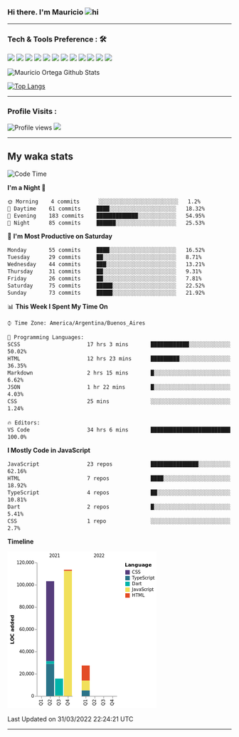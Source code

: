 ### Hi there. I'm Mauricio <img src="https://user-images.githubusercontent.com/1303154/88677602-1635ba80-d120-11ea-84d8-d263ba5fc3c0.gif" width="28px" alt="hi">


<!--
**Nekzus/Nekzus** is a ✨ _special_ ✨ repository because its `README.md` (this file) appears on your GitHub profile.

Here are some ideas to get you started:

- 🔭 I’m currently working on ...
- 🌱 I’m currently learning ...
- 👯 I’m looking to collaborate on ...
- 🤔 I’m looking for help with ...
- 💬 Ask me about ...
- 📫 How to reach me: ...
- 😄 Pronouns: ...
- ⚡ Fun fact: ...
-->

  
---

### Tech & Tools Preference : 🛠

<img src = "https://img.shields.io/badge/-HTML5-E34F26?style=flat&logo=html5&logoColor=white"> <img src = "https://img.shields.io/badge/-CSS3-1572B6?style=flat&logo=css3&logoColor=white">
<img src="https://img.shields.io/badge/-Bootstrap-563D7C?style=flat&logo=bootstrap&logoColor=white">
<img src="https://img.shields.io/badge/-JavaScript-eed718?style=flat&logo=javascript&logoColor=ffffff">
<img src="https://img.shields.io/badge/-Sass-cc6699?style=flat&logo=sass&logoColor=ffffff">
<img src="https://img.shields.io/badge/-React-000000?style=flat&logo=react&logoColor=00c8ff">
<img src="https://img.shields.io/badge/-Node.js-3C873A?style=flat&logo=Node.js&logoColor=white">
<img src="https://img.shields.io/badge/-Firebase-FFA611?style=flat&logo=firebase&logoColor=FFFFFF">
<img src="http://img.shields.io/badge/-Git-F1502F?style=flat&logo=git&logoColor=FFFFFF">
<img src="http://img.shields.io/badge/-Github-000000?style=flat&logo=github&logoColor=FFFFFF">
<img src="http://img.shields.io/badge/-VS%20Code-007ACC?style=flat&logo=visual%20studio%20code&logoColor=white">
<img src="http://img.shields.io/badge/-Vercel-black?style=flat&logo=vercel&logoColor=white">

![Mauricio Ortega Github Stats](https://github-readme-stats.vercel.app/api?username=Nekzus&show_icons=true&title_color=fff&icon_color=79ff97&text_color=9f9f9f&bg_color=151515)

[![Top Langs](https://github-readme-stats.vercel.app/api/top-langs/?username=Nekzus&layout=compact&title_color=fff&icon_color=79ff97&text_color=9f9f9f&bg_color=151515)](https://github.com/anuraghazra/github-readme-stats)

---

### Profile Visits :
  
![Profile views](https://gpvc.arturio.dev/Nekzus)  <img src="https://img.shields.io/github/followers/Nekzus?label=Follow" style=" float:left, margin-right:10px" />

---


## My waka stats
<!--START_SECTION:waka-->
![Code Time](http://img.shields.io/badge/Code%20Time-765%20hrs%2026%20mins-blue)

**I'm a Night 🦉** 

```text
🌞 Morning    4 commits      ░░░░░░░░░░░░░░░░░░░░░░░░░   1.2% 
🌆 Daytime    61 commits     ████░░░░░░░░░░░░░░░░░░░░░   18.32% 
🌃 Evening    183 commits    █████████████░░░░░░░░░░░░   54.95% 
🌙 Night      85 commits     ██████░░░░░░░░░░░░░░░░░░░   25.53%

```
📅 **I'm Most Productive on Saturday** 

```text
Monday       55 commits     ████░░░░░░░░░░░░░░░░░░░░░   16.52% 
Tuesday      29 commits     ██░░░░░░░░░░░░░░░░░░░░░░░   8.71% 
Wednesday    44 commits     ███░░░░░░░░░░░░░░░░░░░░░░   13.21% 
Thursday     31 commits     ██░░░░░░░░░░░░░░░░░░░░░░░   9.31% 
Friday       26 commits     ██░░░░░░░░░░░░░░░░░░░░░░░   7.81% 
Saturday     75 commits     █████░░░░░░░░░░░░░░░░░░░░   22.52% 
Sunday       73 commits     █████░░░░░░░░░░░░░░░░░░░░   21.92%

```


📊 **This Week I Spent My Time On** 

```text
⌚︎ Time Zone: America/Argentina/Buenos_Aires

💬 Programming Languages: 
SCSS                     17 hrs 3 mins       ████████████░░░░░░░░░░░░░   50.02% 
HTML                     12 hrs 23 mins      █████████░░░░░░░░░░░░░░░░   36.35% 
Markdown                 2 hrs 15 mins       █░░░░░░░░░░░░░░░░░░░░░░░░   6.62% 
JSON                     1 hr 22 mins        █░░░░░░░░░░░░░░░░░░░░░░░░   4.03% 
CSS                      25 mins             ░░░░░░░░░░░░░░░░░░░░░░░░░   1.24%

🔥 Editors: 
VS Code                  34 hrs 6 mins       █████████████████████████   100.0%

```

**I Mostly Code in JavaScript** 

```text
JavaScript               23 repos            ███████████████░░░░░░░░░░   62.16% 
HTML                     7 repos             ████░░░░░░░░░░░░░░░░░░░░░   18.92% 
TypeScript               4 repos             ██░░░░░░░░░░░░░░░░░░░░░░░   10.81% 
Dart                     2 repos             █░░░░░░░░░░░░░░░░░░░░░░░░   5.41% 
CSS                      1 repo              ░░░░░░░░░░░░░░░░░░░░░░░░░   2.7%

```


**Timeline**

![Chart not found](https://raw.githubusercontent.com/Nekzus/Nekzus/main/charts/bar_graph.png) 


 Last Updated on 31/03/2022 22:24:21 UTC
<!--END_SECTION:waka-->

---
